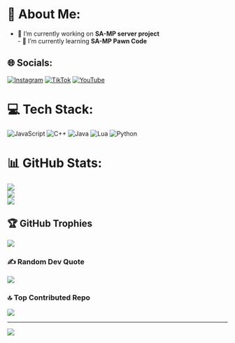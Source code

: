 # 💫 About Me:
- 🔭 I’m currently working on **SA-MP server project**<br>- 🌱 I’m currently learning **SA-MP Pawn Code**


## 🌐 Socials:
[![Instagram](https://img.shields.io/badge/Instagram-%23E4405F.svg?logo=Instagram&logoColor=white)](https://instagram.com/https://www.instagram.com/reyz0912) [![TikTok](https://img.shields.io/badge/TikTok-%23000000.svg?logo=TikTok&logoColor=white)](https://tiktok.com/@https://www.tiktok.com/@rey.mlg) [![YouTube](https://img.shields.io/badge/YouTube-%23FF0000.svg?logo=YouTube&logoColor=white)](https://youtube.com/@http://www.youtube.com/@ReyGmg1) 

# 💻 Tech Stack:
![JavaScript](https://img.shields.io/badge/javascript-%23323330.svg?style=for-the-badge&logo=javascript&logoColor=%23F7DF1E) ![C++](https://img.shields.io/badge/c++-%2300599C.svg?style=for-the-badge&logo=c%2B%2B&logoColor=white) ![Java](https://img.shields.io/badge/java-%23ED8B00.svg?style=for-the-badge&logo=openjdk&logoColor=white) ![Lua](https://img.shields.io/badge/lua-%232C2D72.svg?style=for-the-badge&logo=lua&logoColor=white) ![Python](https://img.shields.io/badge/python-3670A0?style=for-the-badge&logo=python&logoColor=ffdd54)
# 📊 GitHub Stats:
![](https://github-readme-stats.vercel.app/api?username=ReyGmg&theme=radical&hide_border=true&include_all_commits=true&count_private=false)<br/>
![](https://nirzak-streak-stats.vercel.app/?user=ReyGmg&theme=radical&hide_border=true)<br/>
![](https://github-readme-stats.vercel.app/api/top-langs/?username=ReyGmg&theme=radical&hide_border=true&include_all_commits=true&count_private=false&layout=compact)

## 🏆 GitHub Trophies
![](https://github-profile-trophy.vercel.app/?username=ReyGmg&theme=radical&no-frame=true&no-bg=false&margin-w=4)

### ✍️ Random Dev Quote
![](https://quotes-github-readme.vercel.app/api?type=horizontal&theme=radical)

### 🔝 Top Contributed Repo
![](https://github-contributor-stats.vercel.app/api?username=ReyGmg&limit=5&theme=dark&combine_all_yearly_contributions=true)

---
[![](https://visitcount.itsvg.in/api?id=ReyGmg&icon=0&color=0)](https://visitcount.itsvg.in)

<!-- Proudly created with GPRM ( https://gprm.itsvg.in ) -->
